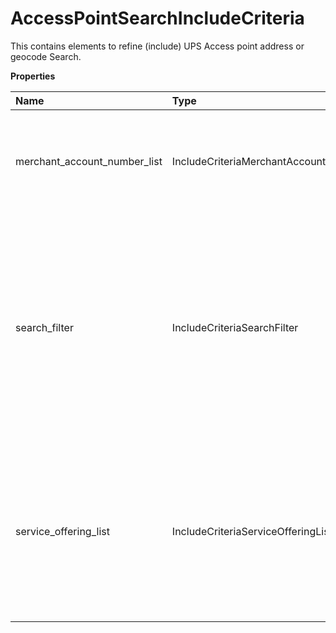 # AccessPointSearchIncludeCriteria

This contains elements to refine (include) UPS Access point address or geocode Search.

**Properties**

| Name                         | Type                                     | Required | Description                                                                                                                                                                                                                           |
| :--------------------------- | :--------------------------------------- | :------- | :------------------------------------------------------------------------------------------------------------------------------------------------------------------------------------------------------------------------------------ |
| merchant_account_number_list | IncludeCriteriaMerchantAccountNumberList | ❌       | This contains the list of Merchant Account numbers to be used for finding private network access points.                                                                                                                              |
| search_filter                | IncludeCriteriaSearchFilter              | ❌       | Container to hold one or more search criteria for UPS Access Points that allow DCR, Shipping and ClickAndCollect access. Only applicable when the UPS access point candidate list is obtained in search by address or geocode search. |
| service_offering_list        | IncludeCriteriaServiceOfferingList       | ❌       | Container to hold end point service offering List for UPS Access point. Applicable only when a UPS Access Point candidate list is obtained in search by address or geocode search.                                                    |

<!-- This file was generated by liblab | https://liblab.com/ -->
